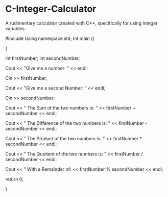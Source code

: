 # C-Integer-Calculator
A rudimentary calculator created with C++, specifically for using Integer variables. 


#include <iostream>
Using namespace std;
Int main ()

{

int firstNumber;
int secondNumber;

Cout << "Give me a number: " << endl; 

Cin >> firstNumber;

Cout << "Give me a second Number: " << endl;

Cin >> secondNumber;

Cout << " The Sum of the two numbers is: " << firstNumber + secondNumber << endl;

Cout << " The Difference of the two numbers is: " << firstNumber - secondNumber << endl;

Cout << " The Product of the two numbers is: " << firstNumber * secondNumber << endl;

Cout << " The Quotient of the two numbers is: " << firstNumber / secondNumber << endl;

Cout << " With a Remainder of: << firstNumber % secondNumber << endl;


return 0;

} 
